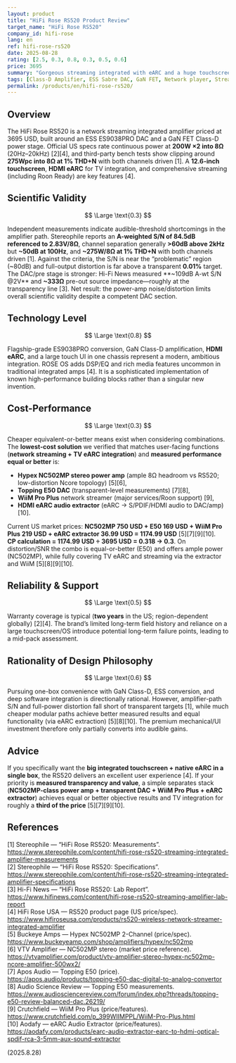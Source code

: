 ```yaml
---
layout: product
title: "HiFi Rose RS520 Product Review"
target_name: "HiFi Rose RS520"
company_id: hifi-rose
lang: en
ref: hifi-rose-rs520
date: 2025-08-28
rating: [2.5, 0.3, 0.8, 0.3, 0.5, 0.6]
price: 3695
summary: "Gorgeous streaming integrated with eARC and a huge touchscreen, but amp-path measurements drag scientific validity and much cheaper separates can outperform it—cost-performance is low"
tags: [Class-D Amplifier, ESS Sabre DAC, GaN FET, Network player, Streaming Integrated Amplifier]
permalink: /products/en/hifi-rose-rs520/
---
```

## Overview

The HiFi Rose RS520 is a network streaming integrated amplifier priced at 3695 USD, built around an ESS ES9038PRO DAC and a GaN FET Class-D power stage. Official US specs rate continuous power at **200W ×2 into 8Ω** (20Hz–20kHz) [2][4], and third-party bench tests show clipping around **275Wpc into 8Ω at 1% THD+N** with both channels driven [1]. A **12.6-inch touchscreen**, **HDMI eARC** for TV integration, and comprehensive streaming (including Roon Ready) are key features [4].

## Scientific Validity

$$ \Large \text{0.3} $$

Independent measurements indicate audible-threshold shortcomings in the amplifier path. Stereophile reports an **A-weighted S/N of 84.5dB referenced to 2.83V/8Ω**, channel separation generally **>60dB above 2kHz** but **~50dB at 100Hz**, and **~275W/8Ω at 1% THD+N** with both channels driven [1]. Against the criteria, the S/N is near the “problematic” region (~80dB) and full-output distortion is far above a transparent **0.01%** target. The DAC/pre stage is stronger: Hi-Fi News measured **~109dB A-wt S/N @2V** and **~333Ω** pre-out source impedance—roughly at the transparency line [3]. Net result: the power-amp noise/distortion limits overall scientific validity despite a competent DAC section.

## Technology Level

$$ \Large \text{0.8} $$

Flagship-grade ES9038PRO conversion, GaN Class-D amplification, **HDMI eARC**, and a large touch UI in one chassis represent a modern, ambitious integration. ROSE OS adds DSP/EQ and rich media features uncommon in traditional integrated amps [4]. It is a sophisticated implementation of known high-performance building blocks rather than a singular new invention.

## Cost-Performance

$$ \Large \text{0.3} $$

Cheaper equivalent-or-better means exist when considering combinations. The **lowest-cost solution** we verified that matches user-facing functions (**network streaming + TV eARC integration**) and **measured performance equal or better** is:

- **Hypex NC502MP stereo power amp** (ample 8Ω headroom vs RS520; low-distortion Ncore topology) [5][6],
- **Topping E50 DAC** (transparent-level measurements) [7][8],
- **WiiM Pro Plus** network streamer (major services/Roon support) [9],
- **HDMI eARC audio extractor** (eARC → S/PDIF/HDMI audio to DAC/amp) [10].

Current US market prices: **NC502MP 750 USD + E50 169 USD + WiiM Pro Plus 219 USD + eARC extractor 36.99 USD = 1174.99 USD** [5][7][9][10].  
**CP calculation = 1174.99 USD ÷ 3695 USD = 0.318 → 0.3**. On distortion/SNR the combo is equal-or-better (E50) and offers ample power (NC502MP), while fully covering TV eARC and streaming via the extractor and WiiM [5][8][9][10].

## Reliability & Support

$$ \Large \text{0.5} $$

Warranty coverage is typical (**two years** in the US; region-dependent globally) [2][4]. The brand’s limited long-term field history and reliance on a large touchscreen/OS introduce potential long-term failure points, leading to a mid-pack assessment.

## Rationality of Design Philosophy

$$ \Large \text{0.6} $$

Pursuing one-box convenience with GaN Class-D, ESS conversion, and deep software integration is directionally rational. However, amplifier-path S/N and full-power distortion fall short of transparent targets [1], while much cheaper modular paths achieve better measured results and equal functionality (via eARC extraction) [5][8][10]. The premium mechanical/UI investment therefore only partially converts into audible gains.

## Advice

If you specifically want the **big integrated touchscreen + native eARC in a single box**, the RS520 delivers an excellent user experience [4]. If your priority is **measured transparency and value**, a simple separates stack (**NC502MP-class power amp + transparent DAC + WiiM Pro Plus + eARC extractor**) achieves equal or better objective results and TV integration for roughly a **third of the price** [5][7][9][10].

## References

[1] Stereophile — “HiFi Rose RS520: Measurements”. https://www.stereophile.com/content/hifi-rose-rs520-streaming-integrated-amplifier-measurements  
[2] Stereophile — “HiFi Rose RS520: Specifications”. https://www.stereophile.com/content/hifi-rose-rs520-streaming-integrated-amplifier-specifications  
[3] Hi-Fi News — “HiFi Rose RS520: Lab Report”. https://www.hifinews.com/content/hifi-rose-rs520-streaming-amplifier-lab-report  
[4] HiFi Rose USA — RS520 product page (US price/spec). https://www.hifiroseusa.com/products/rs520-wireless-network-streamer-integrated-amplifier  
[5] Buckeye Amps — Hypex NC502MP 2-Channel (price/spec). https://www.buckeyeamp.com/shop/amplifiers/hypex/nc502mp  
[6] VTV Amplifier — NC502MP stereo (market price reference). https://vtvamplifier.com/product/vtv-amplifier-stereo-hypex-nc502mp-ncore-amplifier-500wx2/  
[7] Apos Audio — Topping E50 (price). https://apos.audio/products/topping-e50-dac-digital-to-analog-convertor  
[8] Audio Science Review — Topping E50 measurements. https://www.audiosciencereview.com/forum/index.php?threads/topping-e50-review-balanced-dac.26219/  
[9] Crutchfield — WiiM Pro Plus (price/features). https://www.crutchfield.com/p_399WIIMPPL/WiiM-Pro-Plus.html  
[10] Aodafy — eARC Audio Extractor (price/features). https://aodafy.com/products/earc-audio-extractor-earc-to-hdmi-optical-spdif-rca-3-5mm-aux-sound-extractor  

(2025.8.28)

